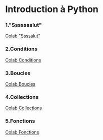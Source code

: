 # Introduction à Python

### 1."Ssssssalut"

[Colab "Ssssalut"](https://colab.research.google.com/github/Twoarms/workshop_python_machine-learning/blob/master/Parcours/1_Python/Ssssalut.ipynb)

### 2.Conditions

[Colab Conditions](https://colab.research.google.com/github/Twoarms/workshop_python_machine-learning/blob/master/Parcours/1_Python/Conditions.ipynb)

### 3.Boucles

[Colab Boucles](https://colab.research.google.com/github/Twoarms/workshop_python_machine-learning/blob/master/Parcours/1_Python/Boucles.ipynb)

### 4.Collections

[Colab Collections](https://colab.research.google.com/github/Twoarms/workshop_python_machine-learning/blob/master/Parcours/1_Python/Collections(arrays).ipynb)

### 5.Fonctions

[Colab Fonctions](https://colab.research.google.com/github/Twoarms/workshop_python_machine-learning/blob/master/Parcours/1_Python/Fonctions.ipynb)